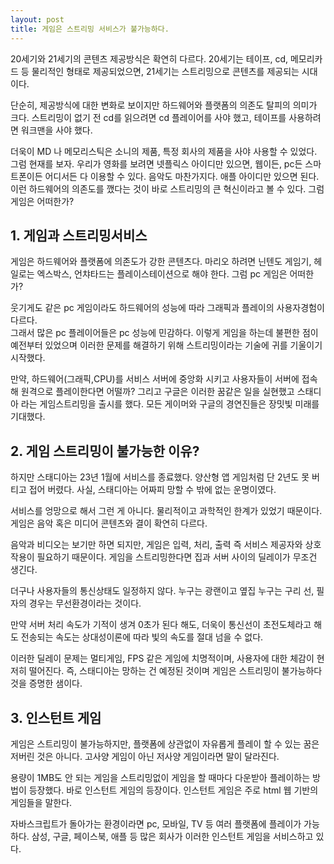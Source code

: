 ```yaml
---
layout: post
title: 게임은 스트리밍 서비스가 불가능하다.
---
```


20세기와 21세기의 콘텐츠 제공방식은 확연히 다르다. 20세기는 테이프, cd, 메모리카드 등 물리적인 형태로 제공되었으면,
21세기는 스트리밍으로 콘텐츠를 제공되는 시대이다. 

단순히, 제공방식에 대한 변화로 보이지만 하드웨어와 플랫폼의 의존도 탈피의 의미가 크다. 스트리밍이 없기 전 cd를 읽으려면 cd 플레이어를 사야 했고, 테이프를 사용하려면 워크맨을 사야 했다.

더욱이 MD 나 메모리스틱은 소니의 제품, 특정 회사의 제품을 사야 사용할 수 있었다.
그럼 현재를 보자. 우리가 영화를 보려면 넷플릭스 아이디만 있으면, 웹이든, pc든 스마트폰이든 어디서든 다 이용할 수 있다.
음악도 마찬가지다. 애플 아이디만 있으면 된다. 이런 하드웨어의 의존도를 깼다는 것이 바로 스트리밍의 큰 혁신이라고 볼 수 있다. 그럼 게임은 어떠한가?




<h2>1. 게임과 스트리밍서비스  </h2>
게임은 하드웨어와 플랫폼에 의존도가 강한 콘텐츠다.
마리오 하려면 닌텐도 게임기, 헤일로는 엑스박스, 언챠타드는 플레이스테이션으로 해야 한다.
그럼 pc 게임은 어떠한가?

웃기게도 같은 pc 게임이라도 하드웨어의 성능에 따라 그래픽과 플레이의 사용자경험이 다르다.  
그래서 많은 pc 플레이어들은 pc 성능에 민감하다.
이렇게 게임을 하는데 불편한 점이 예전부터 있었으며 이러한 문제를 해결하기 위해 스트리밍이라는 기술에 귀를 기울이기 시작했다.

만약, 하드웨어(그래픽,CPU)를 서비스 서버에 중앙화 시키고 사용자들이 서버에 접속해 원격으로 플레이한다면 어떨까?
그리고 구글은 이러한 꿈같은 일을 실현했고 스태디아 라는 게임스트리밍을 출시를 했다.
모든 게이머와 구글의 경연진들은 장밋빛 미래를 기대했다.


<h2>2. 게임 스트리밍이 불가능한 이유?</h2>
하지만 스태디아는 23년 1월에 서비스를 종료했다. 양산형 앱 게임처럼 단 2년도 못 버티고 접어 버렸다.
사실, 스태디아는 어짜피 망할 수 밖에 없는 운명이였다.

서비스를 엉망으로 해서 그런 게 아니다. 물리적이고 과학적인 한계가 있었기 때문이다.
게임은 음악 혹은 미디어 콘텐츠와 결이 확연히 다르다.

음악과 비디오는 보기만 하면 되지만, 게임은 입력, 처리, 출력 즉 서비스 제공자와 상호작용이 필요하기 때문이다.
게임을 스트리밍한다면 집과 서버 사이의 딜레이가 무조건 생긴다.

더구나 사용자들의 통신상태도 일정하지 않다. 
누구는 광랜이고 옆집 누구는 구리 선, 필자의 경우는 무선환경이라는 것이다.

만약 서버 처리 속도가 기적이 생겨 0초가 된다 해도, 더욱이 통신선이 초전도체라고 해도 전송되는 속도는 상대성이론에 따라 빛의 속도를 절대 넘을 수 없다.

이러한 딜레이 문제는 멀티게임, FPS 같은 게임에 치명적이며, 사용자에 대한 체감이 현저히 떨어진다.
즉, 스태디아는 망하는 건 예정된 것이며 게임은 스트리밍이 불가능하다 것을 증명한 샘이다.



<h2>3. 인스턴트 게임</h2>
게임은 스트리밍이 불가능하지만, 플랫폼에 상관없이 자유롭게 플레이 할 수 있는 꿈은 저버린 것은 아니다.
고사양 게임이 아닌 저사양 게임이라면 말이 달라진다.

용량이 1MB도 안 되는 게임을 스트리밍없이 게임을 할 때마다 다운받아 플레이하는 방법이 등장했다.
바로 인스턴트 게임의 등장이다. 인스턴트 게임은 주로 html 웹 기반의 게임들을 말한다.

자바스크립트가 돌아가는 환경이라면 pc, 모바일, TV 등 여러 플랫폼에 플레이가 가능하다.
삼성, 구글, 페이스북, 애플 등 많은 회사가 이러한 인스턴트 게임을 서비스하고 있다.